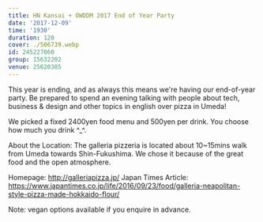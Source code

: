 ```yaml
---
title: HN Kansai + OWDDM 2017 End of Year Party
date: '2017-12-09'
time: '1930'
duration: 120
cover: ./506739.webp
id: 245227060
group: 15632202
venue: 25620385
---
```


This year is ending, and as always this means we're having our end-of-year party. Be prepared to spend an evening talking with people about tech, business & design and other topics in english over pizza in Umeda!

We picked a fixed 2400yen food menu and 500yen per drink. You choose how much you drink ^_^.

About the Location:
The galleria pizzeria is located about 10~15mins walk from Umeda towards Shin-Fukushima. We chose it because of the great food and the open atmosphere.

Homepage: http://galleriapizza.jp/
Japan Times Article: https://www.japantimes.co.jp/life/2016/09/23/food/galleria-neapolitan-style-pizza-made-hokkaido-flour/

Note: vegan options available if you enquire in advance.

